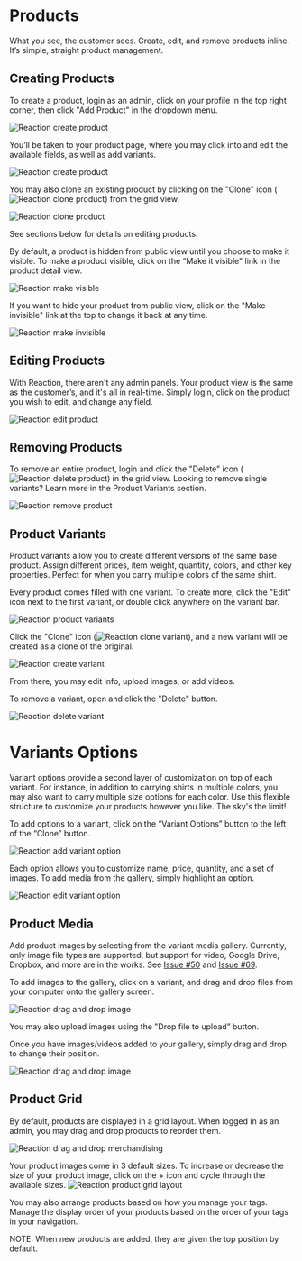 # Products

What you see, the customer sees. Create, edit, and remove products inline. It’s simple, straight product management.

## Creating Products

To create a product, login as an admin, click on your profile in the top right corner, then click "Add Product" in the dropdown menu.

![](/assets/guide-products-add-product.png "Reaction create product")

You’ll be taken to your product page, where you may click into and edit the available fields, as well as add variants.

![](/assets/guide-products-new-product.png "Reaction create product")

You may also clone an existing product by clicking on the "Clone" icon (![](/assets/guide-icon-files.png "Reaction clone product")) from the grid view.

![](/assets/guide-products-cloneproduct.png "Reaction clone product")

See sections below for details on editing products.

By default, a product is hidden from public view until you choose to make it visible. To make a product visible, click on the “Make it visible" link in the product detail view.

![](/assets/guide-products-makevisible.png "Reaction make visible")

If you want to hide your product from public view, click on the "Make invisible" link at the top to change it back at any time.

![](/assets/guide-products-makeinvisible.png "Reaction make invisible")

## Editing Products

With Reaction, there aren't any admin panels. Your product view is the same as the customer’s, and it's all in real-time. Simply login, click on the product you wish to edit, and change any field.

![](/assets/guide-products-editproduct.png "Reaction edit product")

## Removing Products

To remove an entire product, login and click the "Delete" icon (![](/assets/guide-icon-delete.png "Reaction delete product")) in the grid view. Looking to remove single variants? Learn more in the Product Variants section.

![](/assets/guide-products-removeproduct.png "Reaction remove product")

## Product Variants

Product variants allow you to create different versions of the same base product. Assign different prices, item weight, quantity, colors, and other key properties. Perfect for when you carry multiple colors of the same shirt.

Every product comes filled with one variant. To create more, click the "Edit" icon next to the first variant, or double click anywhere on the variant bar.

![](/assets/guide-products-openvariant.png "Reaction product variants")

Click the "Clone" icon (![](/assets/guide-icon-files.png "Reaction clone variant")), and a new variant will be created as a clone of the original.

![](/assets/guide-products-createvariant.png "Reaction create variant")

From there, you may edit info, upload images, or add videos.

To remove a variant, open and click the "Delete" button.

![](/assets/guide-products-removevariant.png "Reaction delete variant")

# Variants Options

Variant options provide a second layer of customization on top of each variant. For instance, in addition to carrying shirts in multiple colors, you may also want to carry multiple size options for each color. Use this flexible structure to customize your products however you like. The sky's the limit!

To add options to a variant, click on the “Variant Options” button to the left of the “Clone” button.

![](/assets/guide-products-addvariantoption.png "Reaction add variant option")

Each option allows you to customize name, price, quantity, and a set of images. To add media from the gallery, simply highlight an option.

![](/assets/guide-products-editvariantoption.png "Reaction edit variant option")

## Product Media

Add product images by selecting from the variant media gallery. Currently, only image file types are supported, but support for video, Google Drive, Dropbox, and more are in the works. See [Issue #50](https://github.com/reactioncommerce/reaction/issues/50) and [Issue #69](https://github.com/reactioncommerce/reaction/issues/69).

To add images to the gallery, click on a variant, and drag and drop files from your computer onto the gallery screen.

![](/assets/guide-products-dropmedia.png "Reaction drag and drop image")

You may also upload images using the "Drop file to upload” button.

Once you have images/videos added to your gallery, simply drag and drop to change their position.

![](/assets/guide-products-dragmedia.png "Reaction drag and drop image")

## Product Grid

By default, products are displayed in a grid layout. When logged in as an admin, you may drag and drop products to reorder them.

![](/assets/guide-products-gridorder.png "Reaction drag and drop merchandising")

Your product images come in 3 default sizes. To increase or decrease the size of your product image, click on the + icon and cycle through the available sizes.
![](/assets/guide-products-grid-layout.png "Reaction product grid layout")

You may also arrange products based on how you manage your tags. Manage the display order of your products based on the order of your tags in your navigation.

NOTE: When new products are added, they are given the top position by default.
